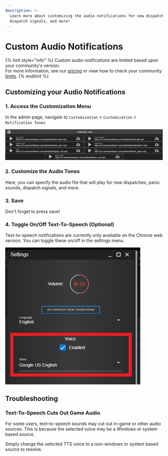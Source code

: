 ```yaml
---
description: >-
  Learn more about customizing the audio notifications for new dispatches,
  dispatch signals, and more!
---
```


# Custom Audio Notifications

{% hint style="info" %}
Custom audio notifications are limited based upon your community's version.\
For more information, see our [pricing](../../pricing/faq/) or view how to check your community [limits](../getting-started/view-your-limits.md).
{% endhint %}

## Customizing your Audio Notifications

### 1. Access the Customization Menu

In the admin page, navigate to `Customization` > `Customization` > `Notification Tones`&#x20;

![Sonoran CAD - Custom Audio Notifications](<../../.gitbook/assets/image (38).png>)

### 2. Customize the Audio Tones

Here, you can specify the audio file that will play for new dispatches, panic sounds, dispatch signals, and more.

### 3. Save

Don't forget to press save!

### 4. Toggle On/Off Text-To-Speech (Optional)

Text-to-speech notifications are currently only available on the Chrome web version. You can toggle these on/off in the settings menu.

![Sonoran CAD - Toggle TTS](<../../.gitbook/assets/image (58).png>)

## Troubleshooting

### Text-To-Speech Cuts Out Game Audio

For some users, text-to-speech sounds may cut out in-game or other audio sources. This is because the selected voice may be a Windows or system based source.

Simply change the selected TTS voice to a non-windows or system based source to resolve.
